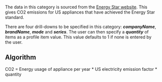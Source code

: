 The data in this category is sourced from the [Energy Star
website](http://www.energystar.gov/index.cfm?fuseaction=find_a_product.showProductGroup&pgw_code=TV).
This gives CO2 emissions for US appliances that have achieved the Energy
Star standard.

There are four drill-downs to be specified in this category:
***companyName***, ***brandName***, ***mode*** and ***series***. The
user can then specify a ***quantity*** of items as a profile item value.
This value defaults to 1 if none is entered by the user.

## Algorithm

CO2 = Energy usage of appliance per year \* US electricity emission
factor \* quantity
